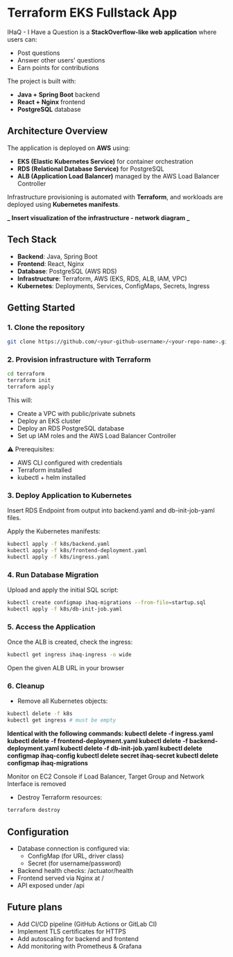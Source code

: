 # Terraform EKS Fullstack App

IHaQ - I Have a Question is a **StackOverflow-like web application** where users can:

- Post questions
- Answer other users' questions
- Earn points for contributions

The project is built with:

- **Java + Spring Boot** backend
- **React + Nginx** frontend
- **PostgreSQL** database

## Architecture Overview

The application is deployed on **AWS** using:

- **EKS (Elastic Kubernetes Service)** for container orchestration
- **RDS (Relational Database Service)** for PostgreSQL
- **ALB (Application Load Balancer)** managed by the AWS Load Balancer Controller

Infrastructure provisioning is automated with **Terraform**, and workloads are deployed using **Kubernetes manifests**.

**_ Insert visualization of the infrastructure - network diagram _**

## Tech Stack

- **Backend**: Java, Spring Boot
- **Frontend**: React, Nginx
- **Database**: PostgreSQL (AWS RDS)
- **Infrastructure**: Terraform, AWS (EKS, RDS, ALB, IAM, VPC)
- **Kubernetes**: Deployments, Services, ConfigMaps, Secrets, Ingress

## Getting Started

### 1. Clone the repository

```bash
git clone https://github.com/<your-github-username>/<your-repo-name>.git
```

### 2. Provision infrastructure with Terraform

```bash
cd terraform
terraform init
terraform apply
```

This will:

- Create a VPC with public/private subnets
- Deploy an EKS cluster
- Deploy an RDS PostgreSQL database
- Set up IAM roles and the AWS Load Balancer Controller

⚠️ Prerequisites:

- AWS CLI configured with credentials
- Terraform installed
- kubectl + helm installed

### 3. Deploy Application to Kubernetes

Insert RDS Endpoint from output into backend.yaml and db-init-job-yaml files.

Apply the Kubernetes manifests:

```bash
kubectl apply -f k8s/backend.yaml
kubectl apply -f k8s/frontend-deployment.yaml
kubectl apply -f k8s/ingress.yaml
```

### 4. Run Database Migration

Upload and apply the initial SQL script:

```bash
kubectl create configmap ihaq-migrations --from-file=startup.sql
kubectl apply -f k8s/db-init-job.yaml
```

### 5. Access the Application

Once the ALB is created, check the ingress:

```bash
kubectl get ingress ihaq-ingress -o wide
```

Open the given ALB URL in your browser

### 6. Cleanup

- Remove all Kubernetes objects:

```bash
kubectl delete -f k8s
kubectl get ingress # must be empty
```

**Identical with the following commands:
kubectl delete -f ingress.yaml
kubectl delete -f frontend-deployment.yaml
kubectl delete -f backend-deployment.yaml
kubectl delete -f db-init-job.yaml
kubectl delete configmap ihaq-config
kubectl delete secret ihaq-secret
kubectl delete configmap ihaq-migrations**

Monitor on EC2 Console if Load Balancer, Target Group and Network Interface is removed

- Destroy Terraform resources:

```bash
terraform destroy
```

## Configuration

- Database connection is configured via:
  - ConfigMap (for URL, driver class)
  - Secret (for username/password)
- Backend health checks: /actuator/health
- Frontend served via Nginx at /
- API exposed under /api

## Future plans

- Add CI/CD pipeline (GitHub Actions or GitLab CI)
- Implement TLS certificates for HTTPS
- Add autoscaling for backend and frontend
- Add monitoring with Prometheus & Grafana
